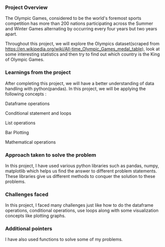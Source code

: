 ### Project Overview

 The Olympic Games, considered to be the world's foremost sports competition has more than 200 nations participating across the Summer and Winter Games alternating by occurring every four years but two years apart.

Throughout this project, we will explore the Olympics dataset(scraped from https://en.wikipedia.org/wiki/All-time_Olympic_Games_medal_table), look at some interesting statistics and then try to find out which country is the King of Olympic Games.


### Learnings from the project

 After completing this project, we will have a better understanding of data handling with python(pandas). In this project, we will be applying the following concepts :

Dataframe operations

Conditional statement and loops

List operations

Bar Plotting

Mathematical operations


### Approach taken to solve the problem

 In this project, I have used various python libraries such as pandas, numpy, matplotlib which helps us find the answer to different problem statements. These libraries give us different methods to conquer the solution to these problems.


### Challenges faced

 In this project, I faced many challenges just like how to do the dataframe operations, conditional operations, use loops along with some visualization concepts like plotting graphs.


### Additional pointers

 I have also used functions to solve some of my problems.


